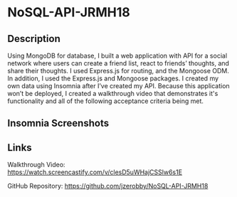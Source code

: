 # NoSQL-API-JRMH18

## Description
Using MongoDB for database, I built a web application with API for a social network where users can create a friend list, react to friends’ thoughts, and share their thoughts. I used Express.js for routing, and the Mongoose ODM. In addition, I used the Express.js and Mongoose packages. I created my own data using Insomnia after I’ve created my API. Because this application won’t be deployed, I created a walkthrough video that demonstrates it's functionality and all of the following acceptance criteria being met. 

## Insomnia Screenshots

## Links

Walkthrough Video: https://watch.screencastify.com/v/clesD5uWHajCSSlw6s1E

GitHub Repository: https://github.com/jzerobby/NoSQL-API-JRMH18

